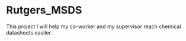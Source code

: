# Rutgers_MSDS

This project I will help my co-worker and my supervisor reach chemical datasheets easiler.
